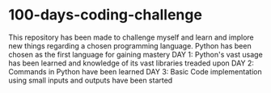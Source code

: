 # 100-days-coding-challenge
This repository has been made to challenge myself and learn and implore new things regarding a chosen programming language.
Python has been chosen as the first language for gaining mastery
DAY 1: Python's vast usage has been learned and knowledge of its vast libraries treaded upon
DAY 2: Commands in Python have been learned
DAY 3: Basic Code implementation using small inputs and outputs have been started
